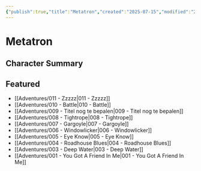 ```yaml
---
{"publish":true,"title":"Metatron","created":"2025-07-15","modified":"2025-07-16T00:53:35.165+02:00","published":"2025-07-15","cssclasses":""}
---
```


# Metatron

## Character Summary

## Featured
- [[Adventures/011 - Zzzzz\|011 - Zzzzz]]
- [[Adventures/010 - Battle\|010 - Battle]]
- [[Adventures/009 - Titel nog te bepalen\|009 - Titel nog te bepalen]]
- [[Adventures/008 - Tightrope\|008 - Tightrope]]
- [[Adventures/007 - Gargoyle\|007 - Gargoyle]]
- [[Adventures/006 - Windowlicker\|006 - Windowlicker]]
- [[Adventures/005 - Eye Know\|005 - Eye Know]]
- [[Adventures/004 - Roadhouse Blues\|004 - Roadhouse Blues]]
- [[Adventures/003 - Deep Water\|003 - Deep Water]]
- [[Adventures/001 - You Got A Friend In Me\|001 - You Got A Friend In Me]]

